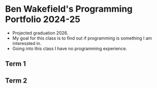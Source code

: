 # Ben Wakefield's Programming Portfolio 2024-25
* Projected graduation 2026.
* My goal for this class is to find out if programming is something I am interessted in.
* Going into this class I have no programming experience.

## Term 1

## Term 2

